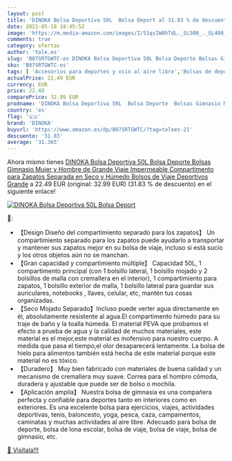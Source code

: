 ```yaml
---
layout: post
title: 'DINOKA Bolsa Deportiva 50L  Bolsa Deport al 31.83 % de descuento'
date: 2021-05-18 18:45:52
image: 'https://m.media-amazon.com/images/I/51qsIW8hTdL._SL500_._SL400_.jpg'
comments: true
category: ofertas
author: 'tole.es'
slug: 'B07SRTGWTC-es DINOKA Bolsa Deportiva 50L Bolsa Deporte Bolsas Gimnasio...'
sku: 'B07SRTGWTC-es'
tags: [ 'Accesorios para deportes y ocio al aire libre','Bolsas de deporte','Bolsas de gimnasia','Deportes y aire libre','dinoka','zapatos', ]
actualPrice: 22.49 EUR
currency: EUR
price: 22.49
comparePrice: 32.99 EUR
prodname: 'DINOKA Bolsa Deportiva 50L  Bolsa Deporte  Bolsas Gimnasio Mujer y Hombre de Grande Viaje Impermeable Compartimento para Zapatos Separada en Seco y Húmedo Bolsos de Viaje Deportivos Grande'
country: 'es'
flag: '🇪🇸'
brand: 'DINOKA'
buyurl: 'https://www.amazon.es/dp/B07SRTGWTC/?tag=tolees-21'
descuento: '31.83'
average: '31.365'
---
```


Ahora mismo tienes [DINOKA Bolsa Deportiva 50L  Bolsa Deporte  Bolsas Gimnasio Mujer y Hombre de Grande Viaje Impermeable Compartimento para Zapatos Separada en Seco y Húmedo Bolsos de Viaje Deportivos Grande](https://www.amazon.es/dp/B07SRTGWTC/?tag=tolees-21) a 22.49 EUR (original: 32.99 EUR) (31.83 %  de descuento) en el siguiente enlace!

[![DINOKA Bolsa Deportiva 50L  Bolsa Deport](https://m.media-amazon.com/images/I/51qsIW8hTdL._SL500_._SL400_.jpg)](https://www.amazon.es/dp/B07SRTGWTC/?tag=tolees-21)

🔎:

- 【Design Diseño del compartimiento separado para los zapatos】 Un compartimiento separado para los zapatos puede ayudarlo a transportar y mantener sus zapatos mejor en su bolsa de viaje, incluso si está sucio y los otros objetos aún no se manchan.
- 【Gran capacidad y compartimiento múltiple】 Capacidad 50L, 1 compartimento principal (con 1 bolsillo lateral, 1 bolsillo mojado y 2 bolsillos de malla con cremallera en el interior), 1 compartimiento para zapatos, 1 bolsillo exterior de malla, 1 bolsillo lateral para guardar sus auriculares, notebooks , llaves, celular, etc, mantén tus cosas organizadas.
- 【Seco Mojado Separado】Incluso puede verter agua directamente en él, absolutamente resistente al agua.El compartimento húmedo para su traje de baño y la toalla húmeda. El material PEVA que probamos el efecto a prueba de agua y la calidad de muchos materiales, este material es el mejor,este material es inofensivo para nuestro cuerpo. A medida que pasa el tiempo,el olor desaparecerá lentamente. La bolsa de hielo para alimentos también está hecha de este material porque este material no es tóxico.
- 【Duradero】 Muy bien fabricado con materiales de buena calidad y un mecanismo de cremallera muy suave. Correa para el hombro cómoda, duradera y ajustable que puede ser de bolso o mochila.
- 【Aplicación amplia】 Nuestra bolsa de gimnasia es una compañera perfecta y confiable para deportes tanto en interiores como en exteriores. Es una excelente bolsa para ejercicios, viajes, actividades deportivas, tenis, baloncesto, yoga, pesca, caza, campamentos, caminatas y muchas actividades al aire libre. Adecuado para bolsa de deporte, bolsa de lona escolar, bolsa de viaje, bolsa de viaje, bolsa de gimnasio, etc.

[🛒 Visítala!!!](https://www.amazon.es/dp/B07SRTGWTC/?tag=tolees-21)
